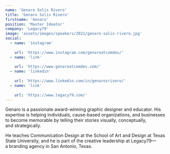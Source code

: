 ```yaml
---
name: 'Genaro Solis Rivero'
title: 'Genaro Solis Rivero'
firstname: 'Genaro'
position: 'Master Ideator'
company: 'Legacy79'
image: 'assets/images/speakers/2021/genaro-solis-rivero.jpg'
social:
  - name: 'instagram'
    
    url: 'https://www.instagram.com/genaroatcomdes/'
  - name: 'link'
    
    url: 'https://www.genaroatcomdes.com/'
  - name: 'linkedin'
    
    url: 'https://www.linkedin.com/in/genarosrivero/'
  - name: 'link'
    
    url: 'https://www.legacy79.com/'
---
```


Genaro is a passionate award-winning graphic designer and educator. His expertise is helping individuals, cause-based organizations, and businesses to become memorable by telling their stories visually, conceptually, and strategically.

He teaches Communication Design at the School of Art and Design at Texas State University, and he is part of the creative leadership at Legacy79—a branding agency in San Antonio, Texas.